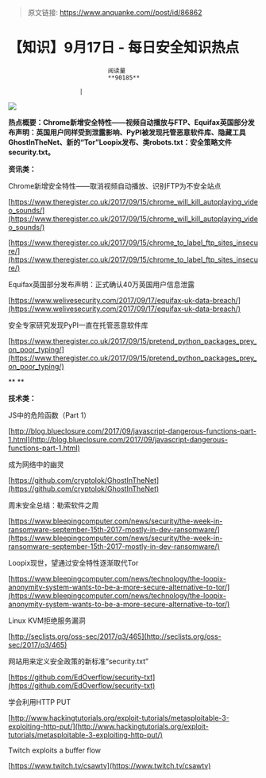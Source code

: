> 原文链接: https://www.anquanke.com//post/id/86862 


# 【知识】9月17日 - 每日安全知识热点


                                阅读量   
                                **90185**
                            
                        |
                        
                                                                                    



[![](https://p2.ssl.qhimg.com/t01ad212ac08cec983e.png)](https://p2.ssl.qhimg.com/t01ad212ac08cec983e.png)

**热点概要：Chrome新增安全特性——视频自动播放与FTP、Equifax英国部分发布声明：英国用户同样受到泄露影响、PyPI被发现托管恶意软件库、隐藏工具GhostInTheNet、新的“Tor”Loopix发布、类robots.txt：安全策略文件security.txt。**



**<strong style="text-indent: 32px;">资讯类：**</strong>





Chrome新增安全特性——取消视频自动播放、识别FTP为不安全站点

[https://www.theregister.co.uk/2017/09/15/chrome_will_kill_autoplaying_video_sounds/](https://www.theregister.co.uk/2017/09/15/chrome_will_kill_autoplaying_video_sounds/)

[https://www.theregister.co.uk/2017/09/15/chrome_to_label_ftp_sites_insecure/](https://www.theregister.co.uk/2017/09/15/chrome_to_label_ftp_sites_insecure/)



Equifax英国部分发布声明：正式确认40万英国用户信息泄露

[https://www.welivesecurity.com/2017/09/17/equifax-uk-data-breach/](https://www.welivesecurity.com/2017/09/17/equifax-uk-data-breach/)



安全专家研究发现PyPI一直在托管恶意软件库

[https://www.theregister.co.uk/2017/09/15/pretend_python_packages_prey_on_poor_typing/](https://www.theregister.co.uk/2017/09/15/pretend_python_packages_prey_on_poor_typing/)

** **

**技术类：**



JS中的危险函数（Part 1）

[http://blog.blueclosure.com/2017/09/javascript-dangerous-functions-part-1.html](http://blog.blueclosure.com/2017/09/javascript-dangerous-functions-part-1.html)



成为网络中的幽灵

[https://github.com/cryptolok/GhostInTheNet](https://github.com/cryptolok/GhostInTheNet)



周末安全总结：勒索软件之周

[https://www.bleepingcomputer.com/news/security/the-week-in-ransomware-september-15th-2017-mostly-in-dev-ransomware/](https://www.bleepingcomputer.com/news/security/the-week-in-ransomware-september-15th-2017-mostly-in-dev-ransomware/)



Loopix现世，望通过安全特性逐渐取代Tor

[https://www.bleepingcomputer.com/news/technology/the-loopix-anonymity-system-wants-to-be-a-more-secure-alternative-to-tor/](https://www.bleepingcomputer.com/news/technology/the-loopix-anonymity-system-wants-to-be-a-more-secure-alternative-to-tor/)



Linux KVM拒绝服务漏洞

[http://seclists.org/oss-sec/2017/q3/465](http://seclists.org/oss-sec/2017/q3/465)



网站用来定义安全政策的新标准“security.txt”

[https://github.com/EdOverflow/security-txt](https://github.com/EdOverflow/security-txt)



学会利用HTTP PUT

[http://www.hackingtutorials.org/exploit-tutorials/metasploitable-3-exploiting-http-put/](http://www.hackingtutorials.org/exploit-tutorials/metasploitable-3-exploiting-http-put/)



Twitch exploits a buffer flow

[https://www.twitch.tv/csawtv](https://www.twitch.tv/csawtv)

